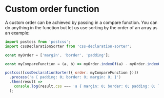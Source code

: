 # Custom order function
A custom order can be achieved by passing in a compare function. You can do anything in the function but let us use sorting by the order of an array as an example:

```js
import postcss from 'postcss';
import cssDeclarationSorter from 'css-declaration-sorter';

const myOrder = ['margin', 'border', 'padding'];

const myCompareFunction = (a, b) => myOrder.indexOf(a) - myOrder.indexOf(b);

postcss([cssDeclarationSorter({ order: myCompareFunction })])
  .process('a { padding: 0; border: 0; margin: 0; }')
  .then(result =>
    console.log(result.css === 'a { margin: 0; border: 0; padding: 0; }')
  );
```
